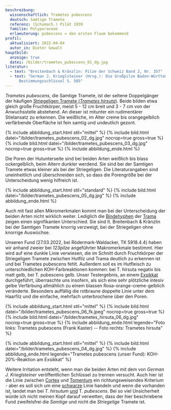 ```yaml
---
beschreibung:
  wissenschaftlich: Trametes pubescens
  deutsch: Samtige Tramete
  referenz: (Schumach.) Pilát 1939
  familie: Polyporaceae
  erlaeuterung: pubescens = den ersten Flaum bekommend
profil:
  aktualisiert: 2022-04-04
  autor_in: Dieter Gewalt
hauptbild:
  anzeige: true
  datei: /bilder/trametes_pubescens_01_dg.jpg
literatur:
  - text: "Breitenbach & Kränzlin: Pilze der Schweiz Band 2, Nr. 357"
  - text: "German J. Krieglsteiner (Hrsg.): Die Großpilze Baden-Württembergs,
      Bestimmungsschlüssel S. 585"
---
```

*Trametes pubescens*, die Samtige Tramete, ist der seltene Doppelgänger der häufigen [Striegeligen Tramete (*Trametes hirsuta*)](/pilze/trametes-hirsuta-striegelige-tramete). Beide bilden etwa gleich große Fruchtkörper, meist 5 - 12 cm breit und 3 - 7 cm von der Anwuchsstelle abstehend. An dieser ist mitunter ein rudimentärer Stielansatz zu erkennen. Die weißliche, im Alter  creme bis orangegelblich verfärbende Oberfläche ist fein samtig und undeutlich gezont.

{% include abbildung_start.html stil="mittel" %}
{% include bild.html datei="/bilder/trametes_pubescens_02_dg.jpg" nocrop=true gross=true %}
{% include bild.html datei="/bilder/trametes_pubescens_03_dg.jpg" nocrop=true gross=true %}
{% include abbildung_ende.html %}

Die Poren der Hutunterseite sind bei beiden Arten weißlich bis blass ockergelblich, beim Altern dunkler werdend. Sie sind bei der Samtigen Tramete etwas kleiner als bei der Striegeligen. Die Literaturangaben sind uneinheitlich und überschneiden sich, so dass die Porengröße bei der Unterscheidung wenig hilfreich ist.

{% include abbildung_start.html stil="standard" %}
{% include bild.html datei="/bilder/trametes_pubescens_05_dg.jpg" %}
{% include abbildung_ende.html %}

Auch mit fast allen Mikromerkmalen kommt man bei der Unterscheidung der beiden Arten nicht wirklich weiter. Lediglich die [Bindehyphen](Hyphen "Glossar") der [Trama](Trama "Glossar") zeigen einen signifikanten Unterschied. Sie sind lt. Breitenbach & Kränzlin bei der Samtigen Tramete knorrig verzweigt, bei der Striegeligen ohne knorrige Auswüchse.  

Unseren Fund (27.03.2022, bei Rödermark-Waldacker, TK 5918.4.4) haben wir anhand zweier bei *123pilze* angeführter Makromerkmale bestimmt. Hier wird auf eine dunkle Linie verwiesen, die im Schnitt durch Fruchtkörper der Striegeligen Tramete zwischen Hutfilz und Trama deutlich zu erkennen ist und bei Trametes pubescens fehlt. Außerdem soll es im Hutfleisch zu unterschiedlichen KOH-Farbreaktionen kommen: bei T. hirsuta negativ bis matt gelb, bei T. pubescens gelb. Unser Testergebnis, an einem [Exsikkat](Exsikkat "Glossar") durchgeführt, überraschte uns insofern, als sich eine sehr plötzliche intesiv gelbe Verfärbung allmählich zu einem blassen Rosa-orange-creme-gelblich veränderte. Besonders auffällig die rotbraune doppelte Linie unter dem Haarfilz und die einfache, mehrfach unterbrochene über den Poren.

{% include abbildung_start.html stil="mittel" %}
{% include bild.html datei="/bilder/trametes_pubescens_06_fk.jpeg" nocrop=true gross=true %}
{% include bild.html datei="/bilder/trametes_hirsuta_06_dg.jpg" nocrop=true gross=true %}
{% include abbildung_ende.html legende="Foto links: Trametes pubescens (Frank Kaster)    --    Foto rechts: Trametes hirsuta" %}

{% include abbildung_start.html stil="mittel" %}
{% include bild.html datei="/bilder/trametes_pubescens_04_dg.jpg" %}
{% include abbildung_ende.html legende="Trametes pubescens (unser Fund): KOH-20%-Reaktion am Exsikkat" %}

Weitere Irritation entsteht, wenn man die beiden Arten mit dem von *German J. Krieglsteiner* veröffentlichen Schlüssel zu trennen versucht. Auch hier ist die Linie zwischen [Cortex](Cortex "Glossar") und [Tomentum](Tomentum "Glossar") ein richtungsweisendes Kriterium - aber es soll sich um eine <ins>schwarze</ins> Linie handeln und wenn die vorhanden ist, landet man bei *T. hirsutum* <ins>und</ins> T. *pubescens*. Bei so viel Unsicherheit würde ich nicht meinen Kopf darauf verwetten, dass der hier beschriebene Fund zweifelsfrei die *Samtige* und nicht die *Striegelige* Tramete ist.